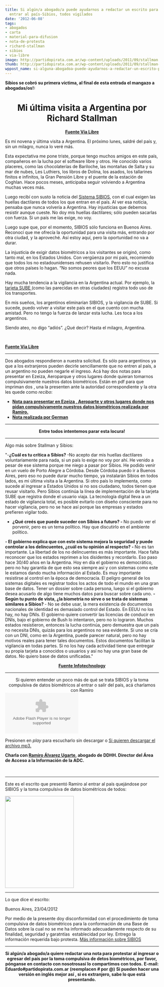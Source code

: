 ```yaml
---
title: Si algún/a abogado/a puede ayudarnos a redactar un escrito para quejarnos al
  entrar al país-Sibios, todos vigilados
date: '2012-06-08'
tags:
- abogados
- carta
- material-para-difusion
- nota-de-protesta
- richard-stallman
- sibios
- via-libre
image: http://partidopirata.com.ar/wp-content/uploads/2011/09/stallman.png
thumb: http://partidopirata.com.ar/wp-content/uploads/2011/09/stallman-150x150.png
wppost_name: si-alguna-abogadoa-puede-ayudarnos-a-redactar-un-escrito-para-quejarnos-al-entrar-al-pais-sibios-todos-vigilados
---
```


<strong>Sibios se cobró su primera víctima, al final de esta entrada el mangazo a abogadas/os!:</strong>
<h1 style="text-align: center;"><strong>Mi última visita a Argentina por Richard Stallman</strong></h1>
<p style="text-align: center;"><strong><a href="http://www.vialibre.org.ar/2012/06/07/mi-ultima-visita-a-argentina/" target="_blank">Fuente Vía Libre</a></strong></p>
Es mi novena y última visita a Argentina. El próximo lunes, saldré del país y, sin un milagro, nunca lo veré más.

Esta expectativa me pone triste, porque tengo muchos amigos en este país, compañeros en la lucha por el software libre y otros. He conocido varios placeres, como las chocolaterías de Bariloche, las montañas de Salta y su mar de nubes, Les Luthiers, los libros de Dolina, los asados, los tallarines finitos e infinitos, la Gran Pensión Libre y el puente de la estación de Coghlan. Hace pocos meses, anticipaba seguir volviendo a Argentina muchas veces más.

Luego recibí con susto la noticia del <a href="http://www.vialibre.org.ar/2012/01/10/biometria-en-argentina-la-vigilancia-masiva-como-politica-de-estado/">Sistema SIBIOS</a>, con el cual exigen las huellas dactilares de todos los que entran en el país. Al ver esa noticia, pensaba que nunca volvería a Argentina. Hay injusticias que debemos resistir aunque cueste. No doy mis huellas dactilares; sólo pueden sacarlas con fuerza. Si un país me las exige, no voy.

Luego supe que, por el momento, SIBIOS sólo funciona en Buenos Aires. Reconocí que me ofrecía la oportunidad para una visita más, entrando por otra ciudad, y la aproveché. Así estoy aquí, pero la oportunidad no va a durar.

La injusticia de exigir datos biométricos a los visitantes se originó, como tanto mal, en los Estados Unidos. Con vergüenza por mi país, recomiendo que todos los no estadounidenses rehusen visitarlo. Pero esto no justifica que otros países lo hagan. “No somos peores que los EEUU” no excusa nada.

Hay mucha tendencia a la vigilancia en la Argentina actual. Por ejemplo, la <a href="http://www.vialibre.org.ar/2012/01/27/con-sube-si-vas-a-pagar-mas-caro-el-fin-de-la-privacidad/">tarjeta SUBE </a>(como las parecidas en otras ciudades) registra todo uso de los transportes.

En mis sueños, los argentinos eliminarían SIBIOS, y la vigilancia de SUBE. Si sucede, puedo volver a visitar este país en el que cuento con mucha amistad. Pero no tengo la fuerza de lanzar esta lucha. Les toca a los argentinos.

Siendo ateo, no digo “adiós”. ¿Qué decir?
Hasta el milagro, Argentina.

&nbsp;

<strong><a href="http://www.vialibre.org.ar/2012/06/07/mi-ultima-visita-a-argentina/" target="_blank">Fuente Vía Libre</a></strong>

<hr />

Dos abogados respondieron a nuestra solicitud.
Es sólo para argentinos ya que a los extranjeros pueden decirle sencillamente que no entren al país, a un argentino no pueden negarle el ingreso.
Acá hay dos notas para presentar en Ezeiza, Aeroparque y otros lugares donde quieran tomarnos compulsivamente nuestros datos biométricos.
Están en pdf para que impriman dos , una la presenten ante la autoridad correspondiente y la otra les quede como <em>recibo</em>:
<ul>
	<li><strong><a href="http://partidopirata.com.ar/4771/nota-para-protestar-por-la-toma-compulsiva-de-datos-biometricos-en-ezeiza-afip-otros">Nota para presentar en Ezeiza , Aeroparte y otros lugares donde nos pidan compulsivamente nuestros datos biométricos realizada por Ramiro.</a></strong></li>
	<li><strong><a href="http://partidopirata.com.ar/4758/escrito-para-protestar-por-la-toma-compulsiva-de-datos-biometricos-aeropuerto-de-ezeiza-afip-otros">Nota realizada por German</a></strong></li>
</ul>

<hr />
<p style="text-align: center;"><strong>Entre todos intentemos parar esta locura!</strong>
</p>


<hr />

Algo más sobre Stallman y Sibios:

"-<strong>¿Cuál es tu crítica a Sibios?
</strong>-No acepto dar mis huellas dactilares voluntariamente para nada, si un país lo exige no voy por ahí. He venido a pesar de ese sistema porque me niego a pasar por Sibios. He podido venir en un vuelo de Porto Alegre a Córdoba. Desde Córdoba puedo ir a Buenos Aires, pero eso no puede durar mucho tiempo, ya instalarán Sibios en todos lados, es mi última visita a la Argentina. Si otro país lo implementa, como sucede al ingresar a Estados Unidos si no sos ciudadano, todos tienen que reusar visitarlo. Pero Sibios continúa la línea de implementación de la tarjeta SUBE que registra donde el usuario viaja. La tecnología digital lleva a un estado de vigilancia total, es posible evitarlo con diseño consciente para no hacer vigilancia, pero no se hace así porque las empresas y estados prefieren vigilar todo.
<strong>
- ¿Qué creés que puede suceder con Sibios a futuro?
</strong><strong>- </strong>No puedo ver el porvenir, pero es un tema político. Hay que discutirlo en el ambiente político.
<strong>
- El gobierno explica que con este sistema mejora la seguridad y puede controlar a los delincuentes, ¿cuál es tu opinión al respecto?
</strong><strong>- </strong>No es tan importante. La libertad de los no delincuentes es más importante. Hace falta reconocer que los estados reprimen a los disidentes y recordarlo. Eso paso hace 30/40 años en la Argentina. Hoy en día el gobierno es democrático, pero no hay garantía de que esto sea siempre así y con sistemas como este le estamos dando mucha información al Estado. Es muy importante resistirse al control en la época de democracia. El peligro general de los sistemas digitales es registrar todos los actos de todo el mundo en una gran base de datos. Tener un dossier sobre cada persona, luego si el gobierno desea acusarlo de algo tiene muchos datos para buscar sobre cada uno.
<strong>
- Según tu punto de vista, ¿la biometría no sirve o se trata de sistemas similares a Sibios?
</strong>- No se debe usar, la mera existencia de documentos nacionales de identidad es demasiado control del Estado. En EEUU no los hay, no hay DNIs. El gobierno quiere convertir las licencias de conducir en DNIs, bajo el gobierno de Bush lo intentaron, pero no lo lograron. Muchos estados resistieron, entonces la lucha continúa, pero demuestra que un país no necesita DNIs, quizás para los argentinos no sea evidente. Si uno se cría con un DNI, como en la Argentina, puede parecer natural, pero no hay motivos reales para tener tales documentos. Estos documentos facilitan la vigilancia en todas partes. Si no los hay cada actividad tiene que entregar su propia tarjeta a conocidos o usuarios y así no hay una gran base de datos. No quiero base de datos unificadas."
<p style="text-align: center;"><strong> <a href="http://www.infotechnology.com/internet/RichardStallman-El-software-es-libre-o-es-injusto-20120608-0001.html" target="_blank">Fuente Infotechnology</a></strong></p>


<hr />

<center>
Si quieren entender un poco más de qué se trata SIBIOS y la toma compulsiva de datos biométricos al entrar o salir del país, acá charlamos con Ramiro</center><object id="player1191700" width="240" height="133" classid="clsid:d27cdb6e-ae6d-11cf-96b8-444553540000" codebase="http://download.macromedia.com/pub/shockwave/cabs/flash/swflash.cab#version=6,0,40,0"><param name="AllowScriptAccess" value="always" /><param name="allowFullScreen" value="true" /><param name="wmode" value="transparent" /><param name="src" value="http://www.ivoox.com/playerivoox_ee_1191700_1.html" /><param name="allowfullscreen" value="true" /><param name="allowscriptaccess" value="always" /><embed id="player1191700" width="240" height="133" type="application/x-shockwave-flash" src="http://www.ivoox.com/playerivoox_ee_1191700_1.html" AllowScriptAccess="always" allowFullScreen="true" wmode="transparent" allowfullscreen="true" allowscriptaccess="always" /></object>

Presionen en <em>play</em> para escucharlo sin descargar o
<a href="http://podcasts.ivoox.com/charlandoramiroalvarezugartesobrepr-podcastdelpartidopirataargentino-ivoox1191700.mp3?Expires=1339181887&amp;Signature=fn03e~w5kauSIr2mF9k4TgjDmFGQ3cIwzH-FeBn4AuALiApLiJNzMnRQPnLULwQ6xB6eEkltUj80MaY7~9kY4CD5V-rNWqhtxjvUR~9RhZCFrzbwcazbwrCqX1NvKhbz0moB~ZEIf8LQG3sDXrve~1A55ak2akwhd2sCnnpTJ5E_&amp;Key-Pair-Id=APKAJE4MXT5SH6SQ5UGA" target="_blank">Si quieren descargar el archivo mp3.</a>

<strong>Charla con <a href="https://twitter.com/#%21/ramiroau" target="_blank">Ramiro Álvarez Ugarte</a>, abogado de DDHH. Director del Área de Acceso a la Información de la ADC.</strong>

&nbsp;

<hr />

Este es el escrito que presentó Ramiro al entrar al país quejándose por SIBIOS y la toma compulsiva de datos biométricos de todos:

<a href="http://partidopirata.com.ar/wp-content/uploads/2012/04/protestaingresoezeiza.jpg"><img class="size-medium wp-image-4163" title="protestaingresoezeiza" src="http://partidopirata.com.ar/wp-content/uploads/2012/04/protestaingresoezeiza-225x300.jpg" alt="" width="225" height="300" /></a>


<hr />

Lo que dice el escrito:

Buenos Aires, 23/04/2012

Por medio de la presente doy disconformidad con el procedimiento de toma compulsiva de datos biométricos para la conformación de una Base de Datos sobre la cual no se me ha informado adecuadamente respecto de su finalidad, seguridad y garatntías  establecidad por ley.
Entrego la información requerida bajo protesta.
<a href="http://partidopirata.com.ar/4162/si-no-quiero-que-tomen-compulsivamente-mis-datos-biometricos-en-ezeiza">Más información sobre SIBIOS </a>

<hr />
<p style="text-align: center;"><strong>Si algún/a abogado/a quiere redactar una nota para protestar al ingresar o egresar del país por la toma compulsiva de detos biométricos, por favor, pónganse en contacto con nosotrosasí lo compartimos con todos.</strong>
<strong> E-mail:</strong>
<strong> Eduardo#partidopirata.com.ar</strong>
<strong> (reemplacen # por @)</strong>
<strong> Si pueden hacer una versión en inglés mejor así , si es extranjero, sabe lo que está presentando.</strong></p>
